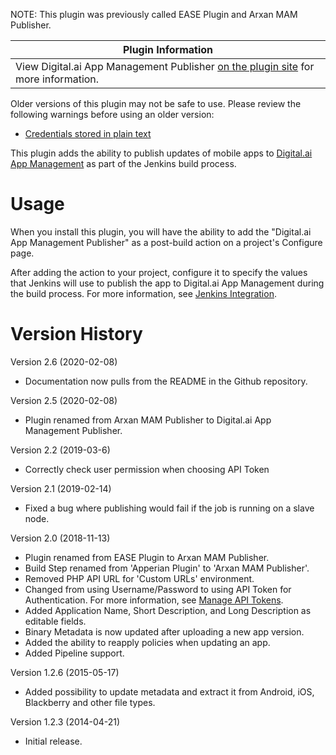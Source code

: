 NOTE: This plugin was previously called EASE Plugin and Arxan MAM Publisher.



| Plugin Information                                                                                                          |
|-----------------------------------------------------------------------------------------------------------------------------|
| View Digital.ai App Management Publisher [on the plugin site](https://plugins.jenkins.io/ease-plugin) for more information. |

Older versions of this plugin may not be safe to use. Please review the
following warnings before using an older version:

-   [Credentials stored in plain
    text](https://jenkins.io/security/advisory/2019-02-19/#SECURITY-1070)

This plugin adds the ability to publish updates of mobile apps to
[Digital.ai App Management](https://digital.ai/app-management) as part of the
Jenkins build process.

# Usage

When you install this plugin, you will have the ability to add the
"Digital.ai App Management Publisher" as a post-build action on a project's Configure
page.

After adding the action to your project, configure it to specify the
values that Jenkins will use to publish the app to Digital.ai App Management during the
build process. For more information, see [Jenkins
Integration](https://help.apperian.com/x/DQBT).

# Version History

Version 2.6 (2020-02-08)
-   Documentation now pulls from the README in the Github repository.

Version 2.5 (2020-02-08)
-   Plugin renamed from Arxan MAM Publisher to Digital.ai App Management Publisher.

Version 2.2 (2019-03-6)

-   Correctly check user permission when choosing API Token

Version 2.1 (2019-02-14)

-   Fixed a bug where publishing would fail if the job is running on a
    slave node.

Version 2.0 (2018-11-13)

-   Plugin renamed from EASE Plugin to Arxan MAM Publisher.
-   Build Step renamed from 'Apperian Plugin' to 'Arxan MAM Publisher'.
-   Removed PHP API URL for 'Custom URLs' environment.
-   Changed from using Username/Password to using API Token for
    Authentication. For more information, see [Manage API
    Tokens](https://help.apperian.com/x/tYWI).
-   Added Application Name, Short Description, and Long Description as
    editable fields.
-   Binary Metadata is now updated after uploading a new app version.
-   Added the ability to reapply policies when updating an app.
-   Added Pipeline support.

Version 1.2.6 (2015-05-17)

-   Added possibility to update metadata and extract it from Android,
    iOS, Blackberry and other file types.

Version 1.2.3 (2014-04-21)

-   Initial release.
